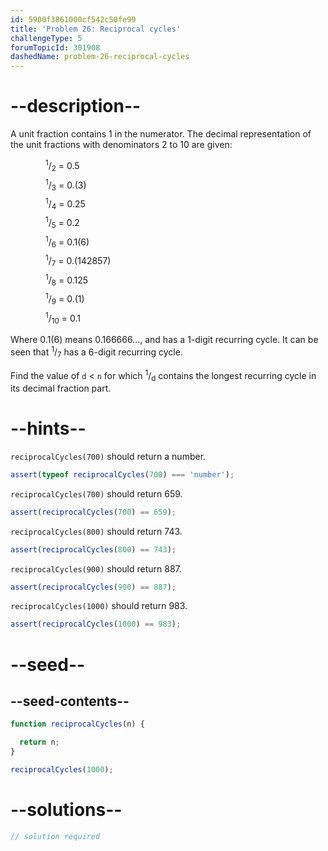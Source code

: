 ```yaml
---
id: 5900f3861000cf542c50fe99
title: 'Problem 26: Reciprocal cycles'
challengeType: 5
forumTopicId: 301908
dashedName: problem-26-reciprocal-cycles
---
```


# --description--

A unit fraction contains 1 in the numerator. The decimal representation of the unit fractions with denominators 2 to 10 are given:

<div style='padding-left: 4em; display: inline-grid; grid-template-rows: auto; row-gap: 7px;'><div><sup>1</sup>/<sub>2</sub> = 0.5</div><div><sup>1</sup>/<sub>3</sub> = 0.(3)</div><div><sup>1</sup>/<sub>4</sub> = 0.25</div><div><sup>1</sup>/<sub>5</sub> = 0.2</div><div><sup>1</sup>/<sub>6</sub> = 0.1(6)</div><div><sup>1</sup>/<sub>7</sub> = 0.(142857)</div><div><sup>1</sup>/<sub>8</sub> = 0.125</div><div><sup>1</sup>/<sub>9</sub> = 0.(1)</div><div><sup>1</sup>/<sub>10</sub> = 0.1</div></div>

Where 0.1(6) means 0.166666..., and has a 1-digit recurring cycle. It can be seen that <sup>1</sup>/<sub>7</sub> has a 6-digit recurring cycle.

Find the value of `d` &lt; `n` for which <sup>1</sup>/<sub>d</sub> contains the longest recurring cycle in its decimal fraction part.

# --hints--

`reciprocalCycles(700)` should return a number.

```js
assert(typeof reciprocalCycles(700) === 'number');
```

`reciprocalCycles(700)` should return 659.

```js
assert(reciprocalCycles(700) == 659);
```

`reciprocalCycles(800)` should return 743.

```js
assert(reciprocalCycles(800) == 743);
```

`reciprocalCycles(900)` should return 887.

```js
assert(reciprocalCycles(900) == 887);
```

`reciprocalCycles(1000)` should return 983.

```js
assert(reciprocalCycles(1000) == 983);
```

# --seed--

## --seed-contents--

```js
function reciprocalCycles(n) {

  return n;
}

reciprocalCycles(1000);
```

# --solutions--

```js
// solution required
```
